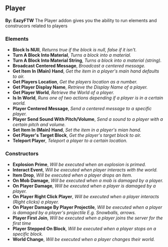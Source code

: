## Player
**By: EazyFTW**
The Player addon gives you the ability to run elements and construcors related to players
<br>

### Elements
* **Block Is NUll**, *Returns true if the block is null, false if it isn't.*
* **Turn A Block Into Material**, *Turns a block into a material.*
* **Turn A Block Into Material String**, *Turns a block into a material (string).*
* **Broadcast Centered Message**, *Broadcast a centered message.*
* **Get Item In (Main) Hand**, *Get the item in a player's main hand defaults to air.*
* **Get Players Location**, *Get the players location as a number.*
* **Get Player Display Name**, *Retrieve the Display Name of a player.*
* **Get Player World**, *Retrieve the World of a player.*
* **Is In World**, *Runs one of two actions depending if a player is in a certain world.*
* **Player Centered Message**, *Send a centered message to a specific player.*
* **Player Send Sound With Pitch/Volume**, *Send a sound to a player with a certain pitch and volume.*
* **Set Item In (Main) Hand**, *Set the item in a player's mian hand.*
* **Get Player's Target Block**, *Get the player's target block to air.*
* **Teleport Player**, *Teleport a player to a certain location.*

### Constructors
* **Explosion Prime**, *Will be executed when an explosion is primed.*
* **Interact Event**, *Will be executed when player interacts with the world.*
* **Item Drop**, *Will be executed when a player drops an item.*
* **On Mob Damage**, *Will be executed when a mob is damaged by a player.*
* **On Player Damage**, *Will be executed when a player is damaged by a player.*
* **On Player Right Click Player**, *Will be executed when a player interacts (Right clicks) a player.*
* **On Player Damage By Player Projectile**, *Will be executed when a player is damaged by a player's projectile E.g. Snowballs, arrows.*
* **Player First Join**, *Will be executed when a player joins the server for the first time*
* **Player Stepped On Block**, *Will be executed when a player stops on a specific block.*
* **World Change**, *Will be executed when a player changes their world.*
